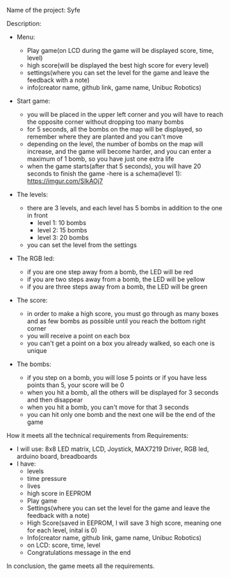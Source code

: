 Name of the project: Syfe

Description: 

- Menu:
  - Play game(on LCD during the game will be displayed score, time, level)
  - high score(will be displayed the best high score for every level)
  - settings(where you can set the level for the game and leave the feedback with a note)
  - info(creator name, github link, game name, Unibuc Robotics)

- Start game: 
    - you will be placed in the upper left corner and you will have to reach the opposite corner without dropping too many bombs
    - for 5 seconds, all the bombs on the map will be displayed, so remember where they are planted and you can't move
    - depending on the level, the number of bombs on the map will increase, and the game will become harder,
  and you can enter a maximum of 1 bomb, so you have just one extra life
    - when the game starts(after that 5 seconds), you will have 20 seconds to finish the game
    -here is a schema(level 1): https://imgur.com/SIkAOj7
  
 - The levels:
    - there are 3 levels, and each level has 5 bombs in addition to the one in front
        - level 1: 10 bombs
        - level 2: 15 bombs
        - level 3: 20 bombs
     - you can set the level from the settings
     
- The RGB led:
    - if you are one step away from a bomb, the LED will be red
    - if you are two steps away from a bomb, the LED will be yellow
    - if you are three steps away from a bomb, the LED will be green
   
 - The score:
    - in order to make a high score, you must go through as many boxes and 
    as few bombs as possible until you reach the bottom right corner
    - you will receive a point on each box
    - you can't get a point on a box you already walked, so each one is unique
    
 - The bombs: 
    - if you step on a bomb, you will lose 5 points or if you have less points than 5, your score will be 0
    - when you hit a bomb, all the others will be displayed for 3 seconds and then disappear
    - when you hit a bomb, you can't move for that 3 seconds
    - you can hit only one bomb and the next one will be the end of the game

How it meets all the technical requirements from Requirements:
  - I will use: 8x8 LED matrix, LCD, Joystick, MAX7219 Driver, RGB led, arduino board, breadboards
  - I have:
    - levels
    - time pressure
    - lives
    - high score in EEPROM
    - Play game
    - Settings(where you can set the level for the game and leave the feedback with a note)
    - High Score(saved in EEPROM, I will save 3 high score, meaning one for each level, inital is 0)
    - Info(creator name, github link, game name, Unibuc Robotics)
    - on LCD: score, time, level
    - Congratulations message in the end
 
In conclusion, the game meets all the requirements.
